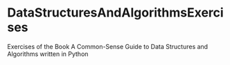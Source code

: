# DataStructuresAndAlgorithmsExercises
Exercises of the Book A Common-Sense Guide to Data Structures and Algorithms written in Python
